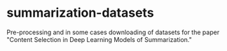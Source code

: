 # summarization-datasets
Pre-processing and in some cases downloading of datasets for the paper "Content Selection in Deep Learning Models of Summarization."
